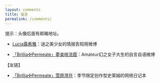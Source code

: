 ```yaml
---
layout: comments
title: 留言
permalink: /comments/
---
```


提示：头像后面有邮箱地址。

- [Lucia露希雅](https://weibo.com/u/5608943374)：谜之美少女的情报告知用微博

- [「Brillia✣Permeate」夢楽咲流霞](https://m.weibo.cn/u/2623157744?uid=2623157744&luicode=10000011&lfid=1076033626825962)：Amateur幻之女子大生的自言自语微博



【友链】

- [「Brillia✣Permeate」雪原澄月](https://weibo.com/u/3626825962)：季节限定创作型史莱姆的网络日记本

